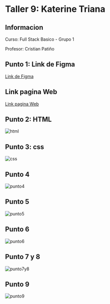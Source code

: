 <h1>Taller 9: Katerine Triana</h1>

<h2>Informacion</h2>
<p>Curso: Full Stack Basico - Grupo 1</p>
<p>Profesor: Cristian Patiño</p>

<h2>Punto 1: Link de Figma</h2>
<a href="https://www.figma.com/file/QDUJ3G0cRozozbcmGZHL7G/Katerine-Triana-Figma-Exercise?type=design&node-id=6%3A1246&t=NVSzBQTxOAV4UjZg-1"> Link de Figma</a> 

<h2>Link pagina Web</h2>
<a href="https://katerinetriana14.github.io/talle-9-full-stack/"> Link pagina Web</a> 

<h2>Punto 2: HTML</h2>
<img src="./Public/Images/html.png" alt="html"> 

<h2>Punto 3: css</h2>
<img src="./Public/Images/css.png.png" alt="css"> 

<h2>Punto 4</h2>
<img src="./Public/Images/desarrollo-punto-4.png" alt="punto4">

<h2>Punto 5</h2>
<img src="./Public/Images/desarrollo-punto-5.png" alt="punto5">

<h2>Punto 6</h2>
<img src="./Public/Images/desarrollo-punto-6.png" alt="punto6">

<h2>Punto 7 y 8</h2>
<img src="./Public/Images/desarrollo-punto-7y8.png" alt="punto7y8">

<h2>Punto 9</h2>
<img src="./Public/Images/desarrollo-punto-9.png" alt="punto9">


